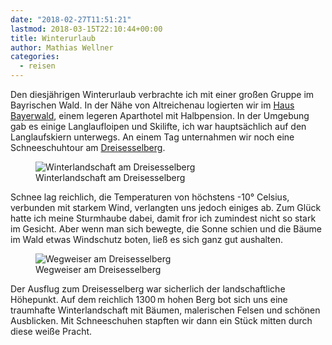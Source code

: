 ```yaml
---
date: "2018-02-27T11:51:21"
lastmod: 2018-03-15T22:10:44+00:00
title: Winterurlaub
author: Mathias Wellner
categories:
  - reisen
---
```

Den diesjährigen Winterurlaub verbrachte ich mit einer großen Gruppe im Bayrischen Wald. In der Nähe von Altreichenau logierten wir im [Haus Bayerwald](https://www.hausbayerwald.de/), einem legeren Aparthotel mit Halbpension. In der Umgebung gab es einige Langlaufloipen und Skilifte, ich war hauptsächlich auf den Langlaufskiern unterwegs. An einem Tag unternahmen wir noch eine Schneeschuhtour am [Dreisesselberg](https://de.wikipedia.org/wiki/Dreisesselberg_(Bayerischer_Wald)).

<figure>
  <img sizes="100vw" srcset="https://farm1.staticflickr.com/810/39020091830_b2d830c1bc_n.jpg 320w, https://farm1.staticflickr.com/810/39020091830_b2d830c1bc_z.jpg 640w, https://farm1.staticflickr.com/810/39020091830_b2d830c1bc_c.jpg 800w, https://farm1.staticflickr.com/810/39020091830_f3c0b127c3_h.jpg 1600w, https://farm1.staticflickr.com/810/39020091830_7d55b82099_k.jpg 2048w" src="https://farm1.staticflickr.com/810/39020091830_b2d830c1bc_b.jpg" alt="Winterlandschaft am Dreisesselberg">
  <figcaption>Winterlandschaft am Dreisesselberg</figcaption>
</figure>

<!--more-->

Schnee lag reichlich, die Temperaturen von höchstens -10° Celsius, verbunden mit starkem Wind, verlangten uns jedoch einiges ab. Zum Glück hatte ich meine Sturmhaube dabei, damit fror ich zumindest nicht so stark im Gesicht. Aber wenn man sich bewegte, die Sonne schien und die Bäume im Wald etwas Windschutz boten, ließ es sich ganz gut aushalten. 

<figure>
  <img sizes="100vw" srcset="https://farm1.staticflickr.com/789/40829944421_d34814e6aa_n.jpg 320w, https://farm1.staticflickr.com/789/40829944421_d34814e6aa_z.jpg 640w, https://farm1.staticflickr.com/789/40829944421_d34814e6aa_c.jpg 800w, https://farm1.staticflickr.com/789/40829944421_8516eda892_h.jpg 1600w, https://farm1.staticflickr.com/789/40829944421_ae1d7ffa98_k.jpg 2048w" src="https://farm1.staticflickr.com/789/40829944421_d34814e6aa_b.jpg" alt="Wegweiser am Dreisesselberg">
  <figcaption>Wegweiser am Dreisesselberg</figcaption>
</figure>

Der Ausflug zum Dreisesselberg war sicherlich der landschaftliche Höhepunkt. Auf dem reichlich 1300&thinsp;m hohen Berg bot sich uns eine traumhafte Winterlandschaft mit Bäumen, malerischen Felsen und schönen Ausblicken. Mit Schneeschuhen stapften wir dann ein Stück mitten durch diese weiße Pracht. 